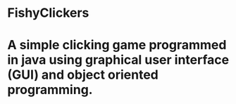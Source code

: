 # FishyClickers 
# A simple clicking game programmed in java using graphical user interface (GUI) and object oriented programming. 
 
